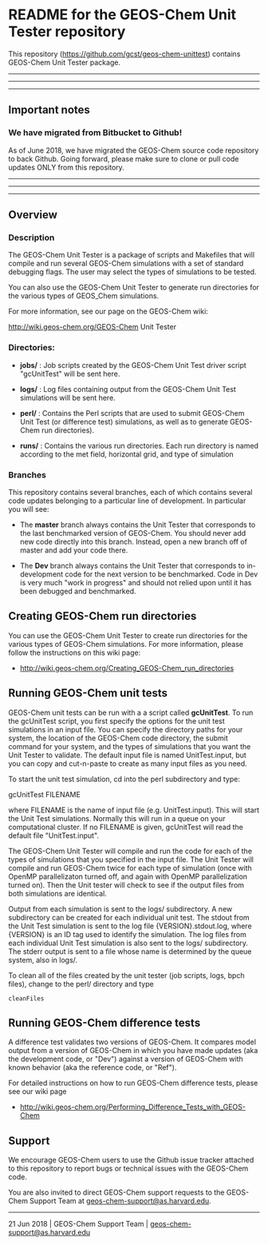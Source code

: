 # README for the GEOS-Chem Unit Tester repository

This repository (https://github.com/gcst/geos-chem-unittest) contains GEOS-Chem Unit Tester package.


---
---
---
## Important notes

### We have migrated from Bitbucket to Github!
As of June 2018, we have migrated the GEOS-Chem source code repository to back Github.  Going forward, please make sure to clone or pull code updates ONLY from this repository.

---
---
---

## Overview

### Description

The GEOS-Chem Unit Tester is a package of scripts and Makefiles that will compile and run several GEOS-Chem simulations with a set of standard debugging flags. The user may select the types of simulations to be tested.

You can also use the GEOS-Chem Unit Tester to generate run directories for the various types of GEOS_Chem simulations.

For more information, see our page on the GEOS-Chem wiki:

   http://wiki.geos-chem.org/GEOS-Chem Unit Tester

### Directories:

  * __jobs/__ : Job scripts created by the GEOS-Chem Unit Test driver script "gcUnitTest" will be sent here.

  * __logs/__ : Log files containing output from the GEOS-Chem Unit Test simulations will be sent here.

  * __perl/__ : Contains the Perl scripts that are used to submit GEOS-Chem Unit Test (or difference test) simulations, as well as to generate GEOS-Chem run directories).

  * __runs/__ : Contains the various run directories.  Each run directory is named according to the met field, horizontal grid, and type of simulation

### Branches
This repository contains several branches, each of which contains several code updates belonging to a particular line of development.  In particular you will see:

 * The __master__ branch always contains the Unit Tester that corresponds to the last benchmarked version of GEOS-Chem.  You should never add new code directly into this branch.  Instead, open a new branch off of master and add your code there.

 * The __Dev__ branch always contains the Unit Tester that corresponds to in-development code for the next version to be benchmarked.  Code in Dev is very much "work in progress" and should not relied upon until it has been debugged and benchmarked.


## Creating GEOS-Chem run directories

You can use the GEOS-Chem Unit Tester to create run directories for the various types of GEOS-Chem simulations.  For more information, please follow the instructions on this wiki page:

  * http://wiki.geos-chem.org/Creating_GEOS-Chem_run_directories

## Running GEOS-Chem unit tests

GEOS-Chem unit tests can be run with a a script called __gcUnitTest__.  To run the gcUnitTest script, you first specify the options for the unit test simulations in an input file.  You can specify the directory paths for your system, the location of the GEOS-Chem code directory, the submit command for your system, and the types of simulations that you want the Unit Tester to validate.  The default input file is named UnitTest.input, but you can copy and cut-n-paste to create as many input files as you need.  

To start the unit test simulation, cd into the perl subdirectory and type:

  gcUnitTest FILENAME

where FILENAME is the name of input file (e.g. UnitTest.input).  This will start the Unit Test simulations.  Normally this will run in a queue on your computational cluster.  If no FILENAME is given, gcUnitTest will read the default file "UnitTest.input".

The GEOS-Chem Unit Tester will compile and run the code for each of the types of simulations that you specified in the input file.  The Unit Tester will compile and run GEOS-Chem twice for each type of simulation (once with OpenMP parallelizaton turned off, and again with OpenMP parallelization turned on).  Then the Unit tester will check to see if the output files from both simulations are identical.

Output from each simulation is sent to the logs/ subdirectory.  A new subdirectory can be created for each individual unit test.  The stdout from the Unit Test simulation is sent to the log file {VERSION}.stdout.log, where {VERSION} is an ID tag used to identify the simulation.  The log files from each individual Unit Test simulation is also sent to the logs/ subdirectory.  The stderr output is sent to a file whose name is determined by the queue system, also in logs/.

To clean all of the files created by the unit tester (job scripts, logs, bpch files), change to the perl/ directory and type

    cleanFiles

## Running GEOS-Chem difference tests

A difference test validates two versions of GEOS-Chem. It compares model output from a version of GEOS-Chem in which you have made updates (aka the development code, or "Dev") against a version of GEOS-Chem with known behavior (aka the reference code, or "Ref").

For detailed instructions on how to run GEOS-Chem difference tests, please see our wiki page 

  * http://wiki.geos-chem.org/Performing_Difference_Tests_with_GEOS-Chem

## Support 
We encourage GEOS-Chem users to use the Github issue tracker attached to this repository to report  bugs or technical issues with the GEOS-Chem code.

You are also invited to direct GEOS-Chem support requests to the GEOS-Chem Support Team at geos-chem-support@as.harvard.edu.

----

21 Jun 2018 | GEOS-Chem Support Team | geos-chem-support@as.harvard.edu
